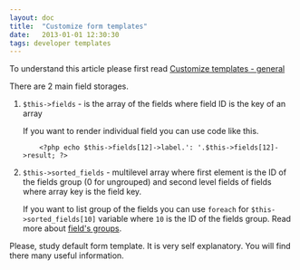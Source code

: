 ```yaml
---
layout: doc
title:  "Customize form templates"
date:   2013-01-01 12:30:30
tags: developer templates
---
```


<div class="alert">To understand this article please first read <a href="/en/cobalt/custom-templates-general">Customize templates - general</a></div>

There are 2 main field storages.

1. `$this->fields` - is the array of the fields where field ID is the key of an array
   
   If you want to render individual field you can use code like this.

           <?php echo $this->fields[12]->label.': '.$this->fields[12]->result; ?>

2. `$this->sorted_fields` - multilevel array where first element is the ID of the fields group (0 for ungrouped) and second level fields of fields where array key is the field key.

   If you want to list group of the fields you can use `foreach` for `$this->sorted_fields[10]` variable where `10` is the ID of the fields group. Read more about [field's groups](/en/cobalt/understanding-fileds-groups/).

<div class="alert alert-info">Please, study default form template. It is very self explanatory. You will find there many useful information.</div>